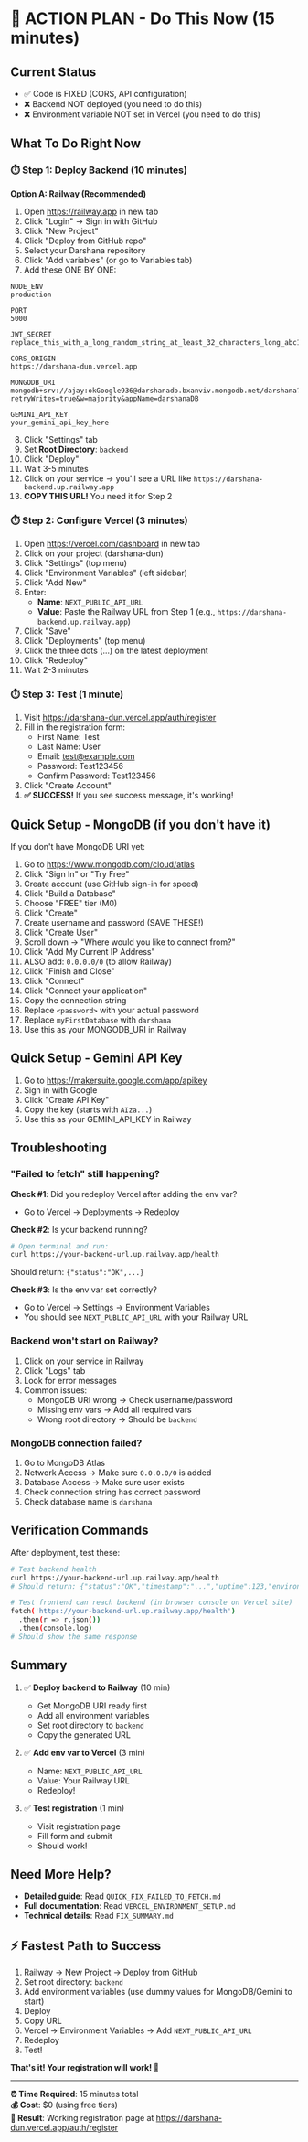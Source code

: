 # 🚀 ACTION PLAN - Do This Now (15 minutes)

## Current Status
- ✅ Code is FIXED (CORS, API configuration)
- ❌ Backend NOT deployed (you need to do this)
- ❌ Environment variable NOT set in Vercel (you need to do this)

## What To Do Right Now

### ⏱️ Step 1: Deploy Backend (10 minutes)

**Option A: Railway (Recommended)**

1. Open https://railway.app in new tab
2. Click "Login" → Sign in with GitHub
3. Click "New Project"
4. Click "Deploy from GitHub repo"
5. Select your Darshana repository
6. Click "Add variables" (or go to Variables tab)
7. Add these ONE BY ONE:

```
NODE_ENV
production

PORT
5000

JWT_SECRET
replace_this_with_a_long_random_string_at_least_32_characters_long_abc123xyz

CORS_ORIGIN
https://darshana-dun.vercel.app

MONGODB_URI
mongodb+srv://ajay:okGoogle936@darshanadb.bxanviv.mongodb.net/darshana?retryWrites=true&w=majority&appName=darshanaDB

GEMINI_API_KEY
your_gemini_api_key_here
```

8. Click "Settings" tab
9. Set **Root Directory**: `backend`
10. Click "Deploy"
11. Wait 3-5 minutes
12. Click on your service → you'll see a URL like `https://darshana-backend.up.railway.app`
13. **COPY THIS URL!** You need it for Step 2

### ⏱️ Step 2: Configure Vercel (3 minutes)

1. Open https://vercel.com/dashboard in new tab
2. Click on your project (darshana-dun)
3. Click "Settings" (top menu)
4. Click "Environment Variables" (left sidebar)
5. Click "Add New"
6. Enter:
   - **Name**: `NEXT_PUBLIC_API_URL`
   - **Value**: Paste the Railway URL from Step 1 (e.g., `https://darshana-backend.up.railway.app`)
7. Click "Save"
8. Click "Deployments" (top menu)
9. Click the three dots (...) on the latest deployment
10. Click "Redeploy"
11. Wait 2-3 minutes

### ⏱️ Step 3: Test (1 minute)

1. Visit https://darshana-dun.vercel.app/auth/register
2. Fill in the registration form:
   - First Name: Test
   - Last Name: User
   - Email: test@example.com
   - Password: Test123456
   - Confirm Password: Test123456
3. Click "Create Account"
4. **✅ SUCCESS!** If you see success message, it's working!

## Quick Setup - MongoDB (if you don't have it)

If you don't have MongoDB URI yet:

1. Go to https://www.mongodb.com/cloud/atlas
2. Click "Sign In" or "Try Free"
3. Create account (use GitHub sign-in for speed)
4. Click "Build a Database"
5. Choose "FREE" tier (M0)
6. Click "Create"
7. Create username and password (SAVE THESE!)
8. Click "Create User"
9. Scroll down → "Where would you like to connect from?"
10. Click "Add My Current IP Address"
11. ALSO add: `0.0.0.0/0` (to allow Railway)
12. Click "Finish and Close"
13. Click "Connect"
14. Click "Connect your application"
15. Copy the connection string
16. Replace `<password>` with your actual password
17. Replace `myFirstDatabase` with `darshana`
18. Use this as your MONGODB_URI in Railway

## Quick Setup - Gemini API Key

1. Go to https://makersuite.google.com/app/apikey
2. Sign in with Google
3. Click "Create API Key"
4. Copy the key (starts with `AIza...`)
5. Use this as your GEMINI_API_KEY in Railway

## Troubleshooting

### "Failed to fetch" still happening?

**Check #1**: Did you redeploy Vercel after adding the env var?
- Go to Vercel → Deployments → Redeploy

**Check #2**: Is your backend running?
```bash
# Open terminal and run:
curl https://your-backend-url.up.railway.app/health
```
Should return: `{"status":"OK",...}`

**Check #3**: Is the env var set correctly?
- Go to Vercel → Settings → Environment Variables
- You should see `NEXT_PUBLIC_API_URL` with your Railway URL

### Backend won't start on Railway?

1. Click on your service in Railway
2. Click "Logs" tab
3. Look for error messages
4. Common issues:
   - MongoDB URI wrong → Check username/password
   - Missing env vars → Add all required vars
   - Wrong root directory → Should be `backend`

### MongoDB connection failed?

1. Go to MongoDB Atlas
2. Network Access → Make sure `0.0.0.0/0` is added
3. Database Access → Make sure user exists
4. Check connection string has correct password
5. Check database name is `darshana`

## Verification Commands

After deployment, test these:

```bash
# Test backend health
curl https://your-backend-url.up.railway.app/health
# Should return: {"status":"OK","timestamp":"...","uptime":123,"environment":"production"}

# Test frontend can reach backend (in browser console on Vercel site)
fetch('https://your-backend-url.up.railway.app/health')
  .then(r => r.json())
  .then(console.log)
# Should show the same response
```

## Summary

1. ✅ **Deploy backend to Railway** (10 min)
   - Get MongoDB URI ready first
   - Add all environment variables
   - Set root directory to `backend`
   - Copy the generated URL

2. ✅ **Add env var to Vercel** (3 min)
   - Name: `NEXT_PUBLIC_API_URL`
   - Value: Your Railway URL
   - Redeploy!

3. ✅ **Test registration** (1 min)
   - Visit registration page
   - Fill form and submit
   - Should work!

## Need More Help?

- **Detailed guide**: Read `QUICK_FIX_FAILED_TO_FETCH.md`
- **Full documentation**: Read `VERCEL_ENVIRONMENT_SETUP.md`
- **Technical details**: Read `FIX_SUMMARY.md`

## ⚡ Fastest Path to Success

1. Railway → New Project → Deploy from GitHub
2. Set root directory: `backend`
3. Add environment variables (use dummy values for MongoDB/Gemini to start)
4. Deploy
5. Copy URL
6. Vercel → Environment Variables → Add `NEXT_PUBLIC_API_URL`
7. Redeploy
8. Test!

**That's it! Your registration will work! 🎉**

---

**⏰ Time Required**: 15 minutes total  
**💰 Cost**: $0 (using free tiers)  
**🎯 Result**: Working registration page at https://darshana-dun.vercel.app/auth/register

